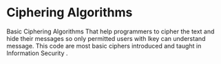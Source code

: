 # Ciphering Algorithms
Basic Ciphering Algorithms That help programmers to cipher the text and hide their messages so only permitted users with lkey can understand message. 
This code are most basic ciphers introduced and taught in Information Security .
